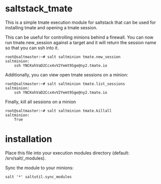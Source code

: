 # saltstack_tmate
This is a simple tmate execution module for saltstack that can be used for installing tmate and opening a tmate session.

This can be useful for controlling minions behind a firewall. You can now run tmate.new_session against a target and it will return the session name so that you can ssh into it.


```
root@saltmaster:~# salt saltminion tmate.new_session
saltminion:
    ssh YNCKohVaD2Ccx4vV2Yemt9Sge@ny2.tmate.io
```

Additionally, you can view open tmate sessions on a minion:

```
root@saltmaster:~# salt saltminion tmate.list_sessions
saltminion:
    ssh YNCKohVaD2Ccx4vV2Yemt9Sge@ny2.tmate.io
```

Finally, kill all sessions on a minion

```
root@saltmaster:~# salt saltminion tmate.killall
saltminion:
    True
```


# installation

Place this file into your execution modules directory (default: /srv/salt/_modules).

Sync the module to your minions:

```
salt '*' saltutil.sync_modules
```
